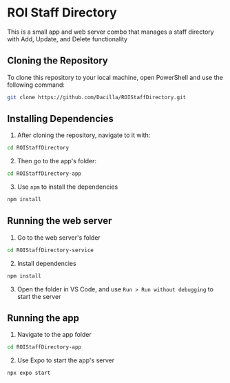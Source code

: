 # ROI Staff Directory

This is a small app and web server combo that manages a staff directory with Add, Update, and Delete functionality

## Cloning the Repository

To clone this repository to your local machine, open PowerShell and use the following command:

```bash
git clone https://github.com/Dacilla/ROIStaffDirectory.git
```

## Installing Dependencies

1. After cloning the repository, navigate to it with:

```bash
cd ROIStaffDirectory
```

2. Then go to the app's folder:

```bash
cd ROIStaffDirectory-app
```

3. Use `npm` to install the dependencies

```bash
npm install
```

## Running the web server

1. Go to the web server's folder

```bash
cd ROIStaffDirectory-service
```

2. Install dependencies

```bash
npm install
```

3. Open the folder in VS Code, and use `Run > Run without debugging` to start the server

## Running the app

1. Navigate to the app folder

```bash
cd ROIStaffDirectory-app
```

2. Use Expo to start the app's server

```bash
npx expo start
```
